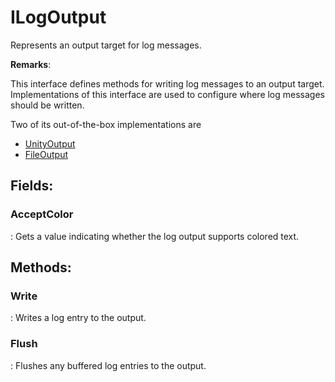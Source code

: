 # ILogOutput

Represents an output target for log messages. 

**Remarks**:

This interface defines methods for writing log messages to an output target. Implementations of this interface are used to configure where log messages should be written. 

 Two of its out-of-the-box implementations are 

- [UnityOutput](../Logger/UnityOutput.md)
- [FileOutput](../Logger/FileOutput.md)



## **Fields**:
### **AcceptColor**
: Gets a value indicating whether the log output supports colored text. 
## **Methods**:

### **Write**
: Writes a log entry to the output. 

### **Flush**
: Flushes any buffered log entries to the output. 